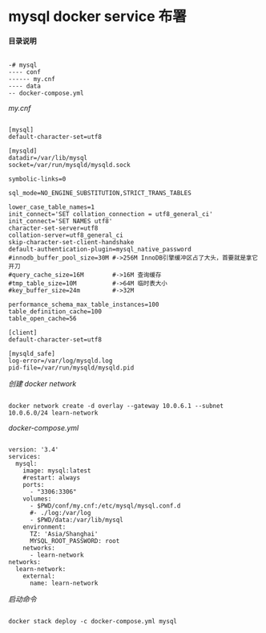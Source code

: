 # mysql docker service 布署  

#### 目录说明  

<pre><code>
-# mysql
---- conf
------ my.cnf
---- data
-- docker-compose.yml
</code></pre>

*my.cnf*
 
<pre><code>
[mysql]
default-character-set=utf8

[mysqld]
datadir=/var/lib/mysql
socket=/var/run/mysqld/mysqld.sock

symbolic-links=0

sql_mode=NO_ENGINE_SUBSTITUTION,STRICT_TRANS_TABLES

lower_case_table_names=1
init_connect='SET collation_connection = utf8_general_ci'
init_connect='SET NAMES utf8'
character-set-server=utf8
collation-server=utf8_general_ci
skip-character-set-client-handshake
default-authentication-plugin=mysql_native_password
#innodb_buffer_pool_size=30M #->256M InnoDB引擎缓冲区占了大头，首要就是拿它开刀
#query_cache_size=16M        #->16M 查询缓存
#tmp_table_size=10M          #->64M 临时表大小
#key_buffer_size=24m         #->32M

performance_schema_max_table_instances=100
table_definition_cache=100
table_open_cache=56

[client]
default-character-set=utf8

[mysqld_safe]
log-error=/var/log/mysqld.log
pid-file=/var/run/mysqld/mysqld.pid
</code></pre>

*创建 docker network*  
<pre><code>
docker network create -d overlay --gateway 10.0.6.1 --subnet 10.0.6.0/24 learn-network
</code></pre>

*docker-compose.yml*

<pre><code>
version: '3.4'
services:
  mysql:
    image: mysql:latest
    #restart: always
    ports:
      - "3306:3306"
    volumes: 
      - $PWD/conf/my.cnf:/etc/mysql/mysql.conf.d
      #- ./log:/var/log
      - $PWD/data:/var/lib/mysql
    environment:
      TZ: 'Asia/Shanghai'
      MYSQL_ROOT_PASSWORD: root
    networks:
      - learn-network
networks:
  learn-network:
    external: 
      name: learn-network
</code></pre>

*启动命令*
<pre><code>
docker stack deploy -c docker-compose.yml mysql
</code></pre>